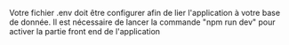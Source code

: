 Votre fichier .env doit être configurer afin de lier l'application à votre base de donnée.
Il est nécessaire de lancer la commande "npm run dev" pour activer la partie front end de l'application 
